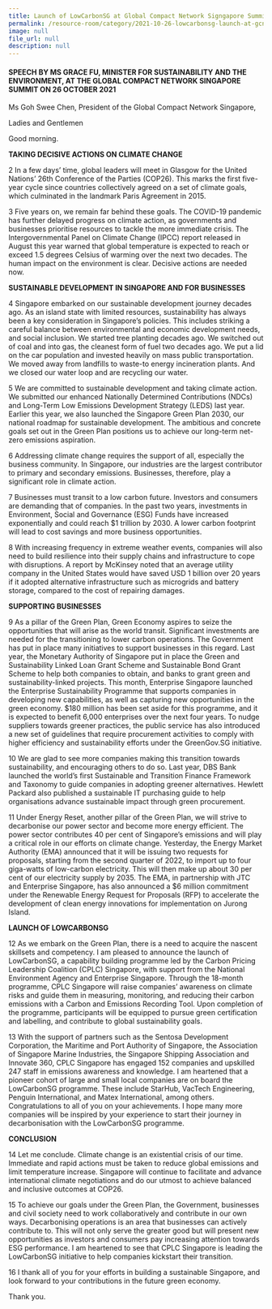 ```yaml
---
title: Launch of LowCarbonSG at Global Compact Network Signgapore Summit
permalink: /resource-room/category/2021-10-26-lowcarbonsg-launch-at-gcns-summit
image: null
file_url: null
description: null
---
```

#### SPEECH BY MS GRACE FU, MINISTER FOR SUSTAINABILITY AND THE ENVIRONMENT, AT THE GLOBAL COMPACT NETWORK SINGAPORE SUMMIT ON 26 OCTOBER 2021


Ms Goh Swee Chen, President of the Global Compact Network Singapore,

Ladies and Gentlemen


Good morning.

**TAKING DECISIVE ACTIONS ON CLIMATE CHANGE**

2	In a few days’ time, global leaders will meet in Glasgow for the United Nations’ 26th Conference of the Parties (COP26). This marks the first five-year cycle since countries collectively agreed on a set of climate goals, which culminated in the landmark Paris Agreement in 2015. 

3	Five years on, we remain far behind these goals. The COVID-19 pandemic has further delayed progress on climate action, as governments and businesses prioritise resources to tackle the more immediate crisis. The Intergovernmental Panel on Climate Change (IPCC) report released in August this year warned that global temperature is expected to reach or exceed 1.5 degrees Celsius of warming over the next two decades. The human impact on the environment is clear. Decisive actions are needed now. 

**SUSTAINABLE DEVELOPMENT IN SINGAPORE AND FOR BUSINESSES**

4	Singapore embarked on our sustainable development journey decades ago. As an island state with limited resources, sustainability has always been a key consideration in Singapore’s policies. This includes striking a careful balance between environmental and economic development needs, and social inclusion. We started tree planting decades ago. We switched out of coal and into gas, the cleanest form of fuel two decades ago. We put a lid on the car population and invested heavily on mass public transportation. We moved away from landfills to waste-to energy incineration plants. And we closed our water loop and are recycling our water. 

5	We are committed to sustainable development and taking climate action. We submitted our enhanced Nationally Determined Contributions (NDCs) and Long-Term Low Emissions Development Strategy (LEDS) last year. Earlier this year, we also launched the Singapore Green Plan 2030, our national roadmap for sustainable development. The ambitious and concrete goals set out in the Green Plan positions us to achieve our long-term net-zero emissions aspiration.

6	Addressing climate change requires the support of all, especially the business community. In Singapore, our industries are the largest contributor to primary and secondary emissions. Businesses, therefore, play a significant role in climate action. 

7	Businesses must transit to a low carbon future. Investors and consumers are demanding that of companies. In the past two years, investments in Environment, Social and Governance (ESG) Funds have increased exponentially and could reach $1 trillion by 2030. A lower carbon footprint will lead to cost savings and more business opportunities.

8	With increasing frequency in extreme weather events, companies will also need to build resilience into their supply chains and infrastructure to cope with disruptions. A report by McKinsey noted that an average utility company in the United States would have saved USD 1 billion over 20 years if it adopted alternative infrastructure such as microgrids and battery storage, compared to the cost of repairing damages.

**SUPPORTING BUSINESSES**

9	As a pillar of the Green Plan, Green Economy aspires to seize the opportunities that will arise as the world transit. Significant investments are needed for the transitioning to lower carbon operations. The Government has put in place many initiatives to support businesses in this regard. Last year, the Monetary Authority of Singapore put in place the Green and Sustainability Linked Loan Grant Scheme and Sustainable Bond Grant Scheme to help both companies to obtain, and banks to grant green and sustainability-linked projects. This month, Enterprise Singapore launched the Enterprise Sustainability Programme that supports companies in developing new capabilities, as well as capturing new opportunities in the green economy. $180 million has been set aside for this programme, and it is expected to benefit 6,000 enterprises over the next four years. To nudge suppliers towards greener practices, the public service has also introduced a new set of guidelines that require procurement activities to comply with higher efficiency and sustainability efforts under the GreenGov.SG initiative. 

10	We are glad to see more companies making this transition towards sustainability, and encouraging others to do so. Last year, DBS Bank launched the world’s first Sustainable and Transition Finance Framework and Taxonomy to guide companies in adopting greener alternatives. Hewlett Packard also published a sustainable IT purchasing guide to help organisations advance sustainable impact through green procurement.  

11	Under Energy Reset, another pillar of the Green Plan, we will strive to decarbonise our power sector and become more energy efficient. The power sector contributes 40 per cent of Singapore’s emissions and will play a critical role in our efforts on climate change. Yesterday, the Energy Market Authority (EMA) announced that it will be issuing two requests for proposals, starting from the second quarter of 2022, to import up to four giga-watts of low-carbon electricity. This will then make up about 30 per cent of our electricity supply by 2035. The EMA, in partnership with JTC and Enterprise Singapore, has also announced a $6 million commitment under the Renewable Energy Request for Proposals (RFP) to accelerate the development of clean energy innovations for implementation on Jurong Island.

**LAUNCH OF LOWCARBONSG**

12	As we embark on the Green Plan, there is a need to acquire the nascent skillsets and competency. I am pleased to announce the launch of LowCarbonSG, a capability building programme led by the Carbon Pricing Leadership Coalition (CPLC) Singapore, with support from the National Environment Agency and Enterprise Singapore. Through the 18-month programme, CPLC Singapore will raise companies’ awareness on climate risks and guide them in measuring, monitoring, and reducing their carbon emissions with a Carbon and Emissions Recording Tool. Upon completion of the programme, participants will be equipped to pursue green certification and labelling, and contribute to global sustainability goals.  

13	With the support of partners such as the Sentosa Development Corporation, the Maritime and Port Authority of Singapore, the Association of Singapore Marine Industries, the Singapore Shipping Association and Innovate 360, CPLC Singapore has engaged 152 companies and upskilled 247 staff in emissions awareness and knowledge. I am heartened that a pioneer cohort of large and small local companies are on board the LowCarbonSG programme. These include StarHub, VacTech Engineering, Penguin International, and Matex International, among others. Congratulations to all of you on your achievements. I hope many more companies will be inspired by your experience to start their journey in decarbonisation with the LowCarbonSG programme.

**CONCLUSION**

14	Let me conclude. Climate change is an existential crisis of our time. Immediate and rapid actions must be taken to reduce global emissions and limit temperature increase. Singapore will continue to facilitate and advance international climate negotiations and do our utmost to achieve balanced and inclusive outcomes at COP26. 

15	To achieve our goals under the Green Plan, the Government, businesses and civil society need to work collaboratively and contribute in our own ways. Decarbonising operations is an area that businesses can actively contribute to. This will not only serve the greater good but will present new opportunities as investors and consumers pay increasing attention towards ESG performance. I am heartened to see that CPLC Singapore is leading the LowCarbonSG initiative to help companies kickstart their transition. 

16	I thank all of you for your efforts in building a sustainable Singapore, and look forward to your contributions in the future green economy.

Thank you.
